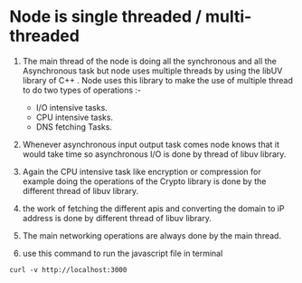 # Node is single threaded / multi-threaded 

1. The main thread of the node is doing all the synchronous and all the Asynchronous task but node uses multiple threads by using the libUV library of C++ . Node uses this library to make the use of multiple thread to do two types of operations :-  
    - I/O intensive tasks. 
    - CPU intensive tasks. 
    - DNS fetching Tasks.

2. Whenever asynchronous input output task comes node knows that it would take time so asynchronous I/O is done by thread of libuv library.

3. Again the CPU intensive task like encryption or compression for example doing the operations of the Crypto library is done by the different thread of libuv library. 

4. the work of fetching the different apis and converting the domain to iP address is done by different thread of libuv library.

5. The main networking operations are always done by the main thread.

6. use this command to run the javascript file in terminal 
```
curl -v http://localhost:3000
```


